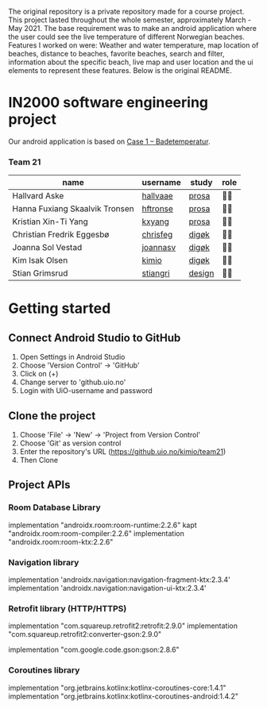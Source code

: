 The original repository is a private repository made for a course project.
This project lasted throughout the whole semester, approximately March - May 2021.
The base requirement was to make an android application where the user could see the live temperature of different Norwegian beaches.
Features I worked on were: Weather and water temperature, map location of beaches, distance to beaches, favorite beaches, search and filter, information about the specific beach, live map and user location and the ui elements to represent these features.
Below is the original README.

# IN2000 software engineering project
Our android application is based on [Case 1 – Badetemperatur](https://www.uio.no/studier/emner/matnat/ifi/IN2000/v21/case/in2000-cases-v21.pdf).
### Team 21
| name                           | username                                   | study                                                                  | role  |
|--------------------------------|--------------------------------------------|------------------------------------------------------------------------|-------|
| Hallvard Aske                  | [hallvaae](https://github.uio.no/hallvaae) | [prosa](https://www.uio.no/studier/program/informatikk-programmering/) | 👨‍💻|
| Hanna Fuxiang Skaalvik Tronsen | [hftronse](https://github.uio.no/hftronse) | [prosa](https://www.uio.no/studier/program/informatikk-programmering/) | 👩‍💻|
| Kristian Xin-Ti Yang           | [kxyang](https://github.uio.no/kxyang)     | [prosa](https://www.uio.no/studier/program/informatikk-programmering/) | 👨‍💻|
| Christian Fredrik Eggesbø      | [chrisfeg](https://github.uio.no/chrisfeg) | [digøk](https://www.uio.no/studier/program/informatikk-ledelse/)       | 👨‍💻|
| Joanna Sol Vestad              | [joannasv](https://github.uio.no/joannasv) | [digøk](https://www.uio.no/studier/program/informatikk-ledelse/)       | 👩‍💻|
| Kim Isak Olsen                 | [kimio](https://github.uio.no/kimio)       | [digøk](https://www.uio.no/studier/program/informatikk-ledelse/)       | 👨‍💻|
| Stian Grimsrud                 | [stiangri](mailto:stiangri@ifi.uio.no)     | [design](https://www.uio.no/studier/program/inf-design-master/)        | 👨‍🏫|

# Getting started
## Connect Android Studio to GitHub
1. Open Settings in Android Studio
2. Choose 'Version Control' → 'GitHub'
3. Click on (+)
4. Change server to 'github.uio.no'
5. Login with UiO-username and password

## Clone the project
1. Choose 'File' → 'New' → 'Project from Version Control'
2. Choose 'Git' as version control
3. Enter the repository's URL (https://github.uio.no/kimio/team21)
4. Then Clone


## Project APIs
### Room Database Library
implementation "androidx.room:room-runtime:2.2.6"
kapt "androidx.room:room-compiler:2.2.6"
implementation "androidx.room:room-ktx:2.2.6"

### Navigation library
implementation 'androidx.navigation:navigation-fragment-ktx:2.3.4'
implementation 'androidx.navigation:navigation-ui-ktx:2.3.4'

### Retrofit library (HTTP/HTTPS)
implementation "com.squareup.retrofit2:retrofit:2.9.0"
implementation "com.squareup.retrofit2:converter-gson:2.9.0"

implementation "com.google.code.gson:gson:2.8.6"

### Coroutines library
implementation "org.jetbrains.kotlinx:kotlinx-coroutines-core:1.4.1"
implementation "org.jetbrains.kotlinx:kotlinx-coroutines-android:1.4.2"
